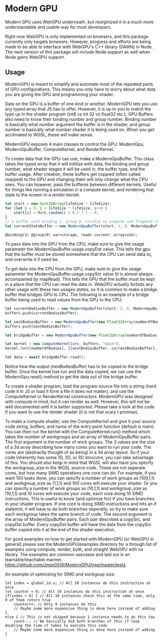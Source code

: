 # Modern GPU

Modern GPU uses WebGPU underneath, but reorginized it in a much more understandable and usable way for most developers.

Right now WebGPU is only implemented on browsers, and this package currently only targets browsers. However, progress and efforts are being made to be able to interface with WebGPU's C++ library (DAWN) in Node. The next version of this package will include Node support as well when Node gains WebGPU support.

## Usage

ModernGPU is meant to simplify and automate most of the repeated parts of GPU configurations. This means you only have to worry about what data you are giving the GPU and programming your shader.

Data on the GPU is a buffer of one kind or another. ModernGPU lets you use any typed array that JS has to offer. However, it is up to you to match the type up in the shader program (int8 vs int 32 vs float32 etc.). GPU Buffers also need to know their binding number and group number. Binding number is basically what number argument the buffer is in the shader, and group number is basically what number shader it is being used on. When you get acclimated to WGSL, these will make sense.

ModernGPU exposes 4 main classes to control the GPU: ModernGpu, ModernGpuBuffer, ComputeKernel, and RenderKernel.

To create data that the GPU can use, make a ModernGpuBuffer. This class takes the typed array that it will initilize with data, the binding and group number, what shader stages it will be used in, the buffer type, and the buffer usage. After creation, these buffers get coppied (often called mapped) to the GPU and changing them will only change what the CPU sees. You can however, pass the bufferes between different kernels. Useful for things like running a simulation in a compute kernel, and rendering that state to the screen in a render kernel.

```javascript
let start = new Uint32Array(lifeSize * lifeSize);
for (let i = 0; i < lifeSize * lifeSize; i++) {
    start[i] = Math.random() > 0.5 ? 1 : 0;
}
// a buffer with binding 1, group 0, visible to compute and fragment shaders, read only, and used as storage and a copy destination (for writing to inbetween kernel runs).
let currentStateBuffer = new ModernGpuBuffer(start, 1, 0, ModernGpuBuffer.visibility.compute | ModernGpuBuffer.visibility.fragment, ModernGpuBuffer.bufferType.read_only_storage, ModernGpuBuffer.usage.storage | ModernGpuBuffer.usage.copyDst);
```
```wgsl
@binding(1) @group(0) var<storage, read> current: array<u32>;
```

To pass data into the GPU from the CPU, make sure to give the usage parameter the ModernGpuBuffer.usage.copyDst value. This tells the gpu that the buffer must be stored somewhere that the CPU can send data to, and overwrite it if need be.

To get data into the CPU from the GPU, make sure to give the usage parameter the ModernGpuBuffer.usage.copySrc value (it is almost always accompanied by mapRead). This tells the GPU that the buffer must be kept in a place that the CPU can read the data in. WebGPU actually forbids any other usage with these two usages states, so it is common to make a bridge buffer that bridges GPU to CPU. The following is an example of a bridge buffer being used to read values from the GPU to the CPU.

```javascript
let currentBodiesBuffer = new ModernGpuBuffer(start, 2, 0, ModernGpuBuffer.visibility.compute, ModernGpuBuffer.bufferType.read_only_storage, ModernGpuBuffer.usage.storage | ModernGpuBuffer.usage.copyDst);
buffers.push(currentBodiesBuffer);

let nextBodiesBuffer = new ModernGpuBuffer(new Float32Array(numberOfBodies * 6), 3, 0, ModernGpuBuffer.visibility.compute, ModernGpuBuffer.bufferType.storage, ModernGpuBuffer.usage.storage | ModernGpuBuffer.usage.copySrc);
buffers.push(nextBodiesBuffer);

let bridgeBuffer = new ModernGpuBuffer(new Float32Array(numberOfBodies * 6), undefined, undefined, ModernGpuBuffer.visibility.compute, ModernGpuBuffer.bufferType.storage, ModernGpuBuffer.usage.mapRead | ModernGpuBuffer.usage.copyDst);

let kernel = new ComputeKernel(src, buffers, "main");
kernel.run([numberOfBodies], [[nextBodiesBuffer, currentBodiesBuffer], [nextBodiesBuffer, bridgeBuffer]]);

let data = await bridgeBuffer.read();
```

Notice how the output (nexBodiesBuffer) has to be copied to the bridge buffer. Once the kernel has run and the data copied, we can use the ModernGpu.read() method to get the data out of the bridge buffer.

To create a shader program, load the program source file into a string (hard code it in JS or load it form a file it does not matter), and use the ComputeKernel or RenderKernel constructors. ModernGPU was designed with compute in mind, but it can render as well. However, this will not be well documented until it is better supported. Please take a look at the code if you want to use the render shader (it is not that scary I promise).

To make a compute shader, use the ComputeKernel and give it your source code string, buffers, and name of the entry point function (default is main). You can then run the kernel with the ComputeKernel.run() method which takes the number of workgroups and an array of ModernGpuBuffer pairs. The first argument is the number of work groups. The 3 values are the size of a 3d array describing how many cores you want to run your code. The cores are (abstractly thougth of as being) in a 3d array layout. So if your code inherently has some 1D, 2D, or 3D strucutre, you can take advantage of this. You should also keep in mind that WGSL will also have you specify the workgroup_size in the WGSL source code. These are not seperate cores, but how many SIMD operations one core can do. For example, if you want 100 tasks done, you can specify a number of work groups as (100,1,1) and workgroup_size as (1,1,1) and 100 cores will execute your shader. Or you can specify a number of work groups as (10,1,1) and workgroup_size as (10,1,1) and 10 cores will execute your code, each core doing 10 SIMD instructions. This is useful to know (and optimize for) if you have branches in your shader program. If one core is doing SIMD instructions and hits an if statemnt, it will have to do both branches seperatly, so try to make sure each workgroup takes the same branch of code. The second argument is the array of ModernGpuBuffer pairs. Each pair describes a copySrc, and copyDst buffer. Every copyDst buffer will have the data from the copySrc buffer copied into it at the end of the shader execution.

For good examples on how to get started with ModernGPU (or WebGPU in general) please see the ModernGPU/examples directory for a through list of examples using compute, render, both, and straight WebGPU with no library. The examples are common usecases and laid out in an learnable/teachable manner. https://github.com/Jman0519/ModernGPU/tree/master/tests

An example of optimizing for SIMD and workgoup size:
```wgsl
let index = global_id.x; // All 10 instances do this instruction at once
let counter = 0; // All 10 instances do this instruction at once
if(index < 9) { // All 10 instances check this at the same time, only 9 of them return true
    counter++; // Only 9 instances do this
    // Maybe some more expensive thing is done here instead of adding
}
else { // This is not skipped because 1 instance needs to do this too
    count--; // We basically did both branches of this if loop doubling the time it takes to execute this code
    // Maybe some more expensive thing is done here instead of adding
}
```